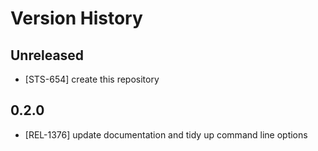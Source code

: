 # Version History

## Unreleased

* [STS-654] create this repository

## 0.2.0

* [REL-1376] update documentation and tidy up command line options

